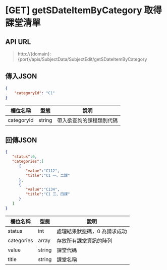 # [GET] getSDateItemByCategory 取得課堂清單

## API URL
> http://{domain}:{port}/apis/SubjectData/SubjectEdit/getSDateItemByCategory

## 傳入JSON
```json
{
    "categoryId": "C1"
}
```
欄位名稱 | 型態 | 說明
-- | - | -
categoryId | string | 帶入欲查詢的課程類別代碼

## 回傳JSON
```json
{  
   "status":0,
   "categories":[  
      {  
         "value":"C112",
         "title":"C1 一、二課"
      },
      {  
         "value":"C134",
         "title":"C1 三、四課"
      }
   ]
}
```

欄位名稱 | 型態 | 說明
-- | - | -
status | int | 處理結果狀態碼，0 為請求成功
categories | array | 存放所有課堂資訊的陣列
value | string | 課堂代碼
title | string | 課堂名稱

